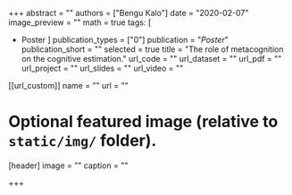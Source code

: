 +++
abstract = ""
authors = ["Bengu Kalo"]
date = "2020-02-07"
image_preview = ""
math = true
tags: [
- Poster 
]
publication_types = ["0"]
publication = "*Poster*"
publication_short = ""
selected = true
title = "The role of metacognition on the cognitive estimation."
url_code = ""
url_dataset = ""
url_pdf = ""
url_project = ""
url_slides = ""
url_video = ""

[[url_custom]]
name = ""
url = ""

# Optional featured image (relative to `static/img/` folder).
[header]
image = ""
caption = ""

+++

